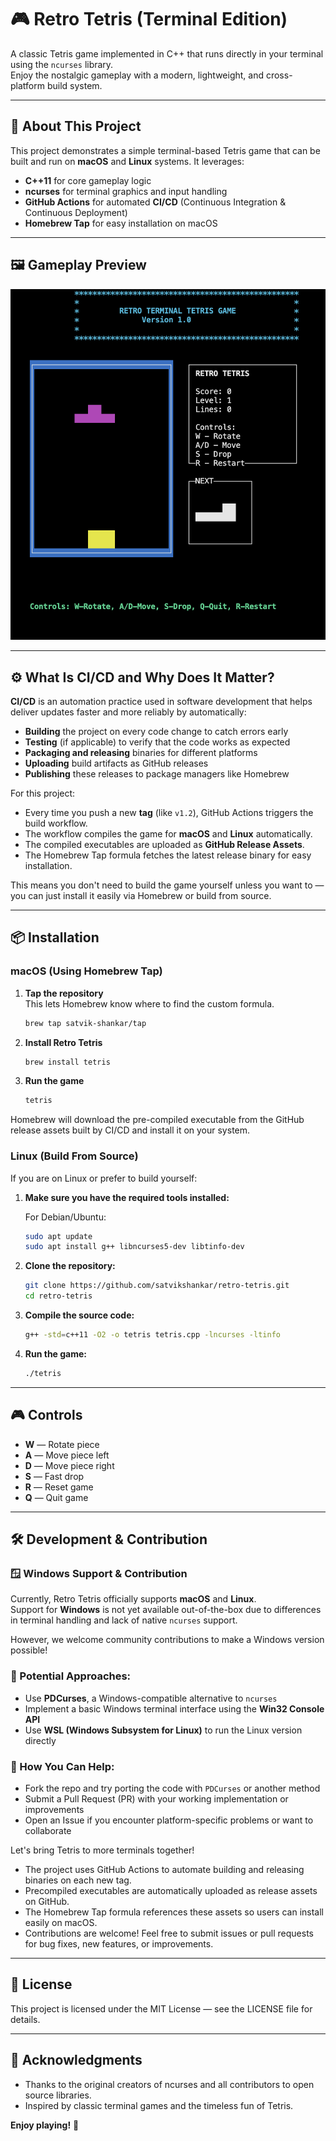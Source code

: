 # 🎮 Retro Tetris (Terminal Edition)

A classic Tetris game implemented in C++ that runs directly in your terminal using the `ncurses` library.  
Enjoy the nostalgic gameplay with a modern, lightweight, and cross-platform build system.

---

## 🚀 About This Project

This project demonstrates a simple terminal-based Tetris game that can be built and run on **macOS** and **Linux** systems. It leverages:

- **C++11** for core gameplay logic
- **ncurses** for terminal graphics and input handling
- **GitHub Actions** for automated **CI/CD** (Continuous Integration & Continuous Deployment)
- **Homebrew Tap** for easy installation on macOS

---

## 🖼️ Gameplay Preview

![Retro Tetris Screenshot](docs/tetris.png)

---

## ⚙️ What Is CI/CD and Why Does It Matter?

**CI/CD** is an automation practice used in software development that helps deliver updates faster and more reliably by automatically:

- **Building** the project on every code change to catch errors early
- **Testing** (if applicable) to verify that the code works as expected
- **Packaging and releasing** binaries for different platforms
- **Uploading** build artifacts as GitHub releases
- **Publishing** these releases to package managers like Homebrew

For this project:

- Every time you push a new **tag** (like `v1.2`), GitHub Actions triggers the build workflow.
- The workflow compiles the game for **macOS** and **Linux** automatically.
- The compiled executables are uploaded as **GitHub Release Assets**.
- The Homebrew Tap formula fetches the latest release binary for easy installation.

This means you don't need to build the game yourself unless you want to — you can just install it easily via Homebrew or build from source.

---

## 📦 Installation

### macOS (Using Homebrew Tap)

1. **Tap the repository**  
   This lets Homebrew know where to find the custom formula.

   ```bash
   brew tap satvik-shankar/tap
   ```

2. **Install Retro Tetris**

   ```bash
   brew install tetris
   ```

3. **Run the game**
   ```bash
   tetris
   ```

Homebrew will download the pre-compiled executable from the GitHub release assets built by CI/CD and install it on your system.

### Linux (Build From Source)

If you are on Linux or prefer to build yourself:

1. **Make sure you have the required tools installed:**

   For Debian/Ubuntu:

   ```bash
   sudo apt update
   sudo apt install g++ libncurses5-dev libtinfo-dev
   ```

2. **Clone the repository:**

   ```bash
   git clone https://github.com/satvikshankar/retro-tetris.git
   cd retro-tetris
   ```

3. **Compile the source code:**

   ```bash
   g++ -std=c++11 -O2 -o tetris tetris.cpp -lncurses -ltinfo
   ```

4. **Run the game:**
   ```bash
   ./tetris
   ```

---

## 🎮 Controls

- **W** — Rotate piece
- **A** — Move piece left
- **D** — Move piece right
- **S** — Fast drop
- **R** — Reset game
- **Q** — Quit game

---

## 🛠 Development & Contribution

### 🪟 Windows Support & Contribution

Currently, Retro Tetris officially supports **macOS** and **Linux**.  
Support for **Windows** is not yet available out-of-the-box due to differences in terminal handling and lack of native `ncurses` support.

However, we welcome community contributions to make a Windows version possible!

### 🧰 Potential Approaches:

- Use **PDCurses**, a Windows-compatible alternative to `ncurses`
- Implement a basic Windows terminal interface using the **Win32 Console API**
- Use **WSL (Windows Subsystem for Linux)** to run the Linux version directly

### 🙌 How You Can Help:

- Fork the repo and try porting the code with `PDCurses` or another method
- Submit a Pull Request (PR) with your working implementation or improvements
- Open an Issue if you encounter platform-specific problems or want to collaborate

Let's bring Tetris to more terminals together!

- The project uses GitHub Actions to automate building and releasing binaries on each new tag.
- Precompiled executables are automatically uploaded as release assets on GitHub.
- The Homebrew Tap formula references these assets so users can install easily on macOS.
- Contributions are welcome! Feel free to submit issues or pull requests for bug fixes, new features, or improvements.

---

## 📄 License

This project is licensed under the MIT License — see the LICENSE file for details.

---

## 🙌 Acknowledgments

- Thanks to the original creators of ncurses and all contributors to open source libraries.
- Inspired by classic terminal games and the timeless fun of Tetris.

**Enjoy playing!** 🎉
